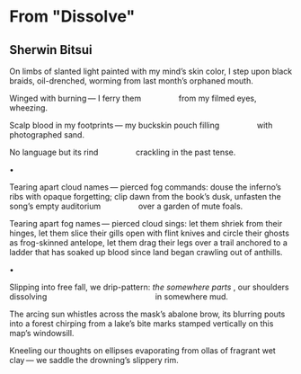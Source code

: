 # From "Dissolve"
## Sherwin Bitsui
On limbs of slanted light
painted with my mind’s skin color,
I step upon black braids,
oil-drenched, worming
from last month’s orphaned mouth.

Winged with burning —
I ferry them
                from my filmed eyes, wheezing.

Scalp blood in my footprints —
my buckskin pouch filling
                with photographed sand.

No language but its rind
                crackling in the past tense.


•


Tearing apart cloud names —
pierced fog commands:
douse the inferno’s ribs
with opaque forgetting;
clip dawn from the book’s dusk,
unfasten the song’s empty auditorium
                over a garden of mute foals.

Tearing apart fog names —
pierced cloud sings:
let them shriek from their hinges,
let them slice their gills open
with flint knives
and circle their ghosts
as frog-skinned antelope,
let them drag their legs over a trail
anchored to a ladder
that has soaked up blood
since land began crawling out of anthills.


•


Slipping into free fall,
we drip-pattern: _the somewhere parts_ ,
our shoulders dissolving
                                                in somewhere mud.

The arcing sun whistles
across the mask’s abalone brow,
its blurring pouts into a forest
chirping from a lake’s bite marks
stamped vertically on this map’s windowsill.

Kneeling our thoughts on ellipses
evaporating from ollas of fragrant wet clay —
we saddle the drowning’s slippery rim.